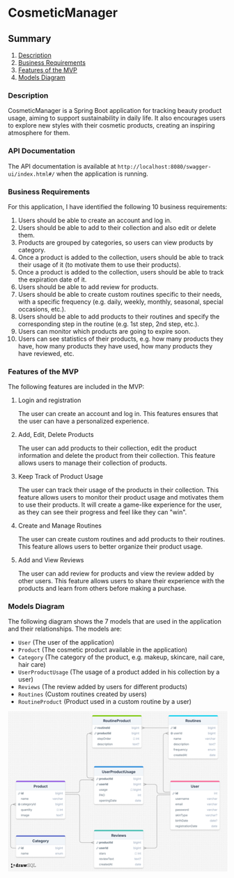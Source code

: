 # CosmeticManager

## Summary
1. [Description](#description)
2. [Business Requirements](#business-requirements)
3. [Features of the MVP](#features-of-the-mvp)
4. [Models Diagram](#models-diagram)

### Description
CosmeticManager is a Spring Boot application for tracking beauty product usage, aiming to support sustainability in daily life. It also encourages users to explore new styles with their cosmetic products, creating an inspiring atmosphere for them.

### API Documentation
The API documentation is available at `http://localhost:8080/swagger-ui/index.html#/` when the application is running.

### Business Requirements
For this application, I have identified the following 10 business requirements:
1. Users should be able to create an account and log in.
2. Users should be able to add to their collection and also edit or delete them.
3. Products are grouped by categories, so users can view products by category.
4. Once a product is added to the collection, users should be able to track their usage of it (to motivate them to use their products).
5. Once a product is added to the collection, users should be able to track the expiration date of it.
6. Users should be able to add review for products.
7. Users should be able to create custom routines specific to their needs, with a specific frequency (e.g. daily, weekly, monthly, seasonal, special occasions, etc.).
8. Users should be able to add products to their routines and specify the corresponding step in the routine (e.g. 1st step, 2nd step, etc.).
9. Users can monitor which products are going to expire soon.
10. Users can see statistics of their products, e.g. how many products they have, how many products they have used, how many products they have reviewed, etc.

### Features of the MVP
The following features are included in the MVP:
1. Login and registration

    The user can create an account and log in. This features ensures that the user can have a personalized experience.


2. Add, Edit, Delete Products

    The user can add products to their collection, edit the product information and delete the product from their collection. This feature allows users to manage their collection of products.


3. Keep Track of Product Usage

    The user can track their usage of the products in their collection. This feature allows users to monitor their product usage and motivates them to use their products. It will create a game-like experience for the user, as they can see their progress and feel like they can "win".


4. Create and Manage Routines

    The user can create custom routines and add products to their routines. This feature allows users to better organize their product usage. 


5. Add and View Reviews

    The user can add review for products and view the review added by other users. This feature allows users to share their experience with the products and learn from others before making a purchase.

### Models Diagram
The following diagram shows the 7 models that are used in the application and their relationships. The models are:
- `User` (The user of the application)
- `Product` (The cosmetic product available in the application)
- `Category` (The category of the product, e.g. makeup, skincare, nail care, hair care)
- `UserProductUsage` (The usage of a product added in his collection by a user)
- `Reviews` (The review added by users for different products)
- `Routines` (Custom routines created by users)
- `RoutineProduct` (Product used in a custom routine by a user)

![Models Diagram](./ER_diagram.png)
